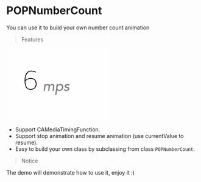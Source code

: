 # POPNumberCount

You can use it to build your own number count animation

> Features

![POPNumberCount picture](/POPNumberCount.gif) 

* Support CAMediaTimingFunction.
* Support stop animation and resume animation (use currentValue to resume).
* Easy to build your own class by subclassing from class `POPNumberCount`.

> Notice

The demo will demonstrate how to use it, enjoy it :)
